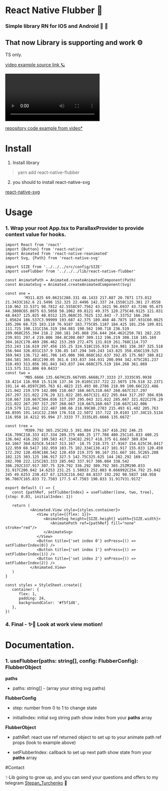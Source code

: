# React Native Flubber 🍻

### Simple library RN for IOS and Android 🍎 🤖

## That now Library is supporting and work ⚙️

TS only.

[video example source link 🪐]( http://www.interhub.ml/source/flubber-ex.MP4 )

![video example not loads 🤖]( http://www.interhub.ml/source/flubber-ex.MP4  )

[repository code example from video*](https://github.com/interhub/rn-examples/tree/master/examples/FlubberSvg)

# Install

1. Install library

> yarn add react-native-flubber

2. you should to install react-native-svg 

[react-native-svg](https://github.com/react-native-svg/react-native-svg)

# Usage

### 1. Wrap your root App.tsx to ParallaxProvider to provide context value for hooks.

```tsx
import React from 'react'
import {Button} from 'react-native'
import Animated from 'react-native-reanimated'
import Svg, {Path} from 'react-native-svg'

import SIZE from '../../../src/config/SIZE'
import useFlubber from '../../../lib/react-native-flubber'

const AnimatePath = Animated.createAnimatedComponent(Path)
const AnimateSvg = Animated.createAnimatedComponent(Svg)

const one =
        'M311.825 69.0621C288.331 48.1433 217.887 20.7871 173.012 21.3433C162.6 21.5496 152.325 22.4496 142.337 24.1558C125.381 27.0558 110.962 33.5371 98.7812 42.5558C97.7562 43.1621 96.6937 43.7246 95.675 44.3808C65.8875 63.5058 50.1062 89.8121 49.375 120.275C48.9125 121.831 48.0437 125.025 48.0312 125.068C35.7625 132.843 -7.33752 166.268 1.05624 186.537C3.99999 193.687 42.375 189.468 48.7875 187.931C60.0625 185.206 68.725 183.118 76.9187 183.775C85.1187 184.425 101.256 189.031 111.725 190.131C156.319 194.881 198.562 190.718 236.519 209.068C255.394 218.2 260.181 245.868 256.644 264.462C250.781 282.225 239.931 297.4 219.806 304.8C208.087 309.112 196.219 308.118 185.169 304.162C170.469 286.462 153.269 272.475 131.819 261.768C114.737 253.243 116.619 297.456 155.25 324.518C155.919 324.981 156.387 325.518 156.944 326.031C157.9 336.85 147.294 349.243 143.825 358.456C139.525 369.943 136.712 401.706 145.006 398.868C162.637 392.85 175.987 380.812 184.581 365.481C190.05 361.6 193.837 344.931 200.094 342.475C281.237 310.493 313.856 301.843 343.837 244.668C375.519 184.268 361.869 113.575 311.806 69.0433'
const two =
        'M85.6666 135.667H135.667V85.6668L77.3333 27.3335C95.9938 18.4214 116.958 15.5136 137.34 19.0105C157.722 22.5075 176.518 32.2371 191.14 46.8597C205.763 61.4823 215.493 80.2786 218.99 100.66C222.486 121.042 219.579 142.006 210.667 160.667L310.667 260.667C317.297 267.297 321.022 276.29 321.022 285.667C321.022 295.044 317.297 304.036 310.667 310.667C304.036 317.297 295.043 321.022 285.667 321.022C276.29 321.022 267.297 317.297 260.667 310.667L160.667 210.667C142.006 219.579 121.042 222.487 100.66 218.99C80.2783 215.493 61.482 205.763 46.8595 191.141C32.2369 176.518 22.5072 157.722 19.0103 137.34C15.5134 116.958 18.4212 95.994 27.3333 77.3335L85.6666 135.667Z'

const tree =
        'M309.792 365.25C292.5 391.084 274.167 416.292 246.25 416.709C218.333 417.334 209.375 400.25 177.708 400.25C145.833 400.25 136.042 416.292 109.583 417.334C82.2917 418.375 61.6667 389.834 44.1667 364.625C8.54167 313.167 -18.75 218.375 17.9167 154.625C36.0417 122.959 68.5417 102.959 103.75 102.334C130.417 101.917 155.833 120.459 172.292 120.459C188.542 120.459 219.375 98.167 251.667 101.5C265.208 102.125 303.125 106.917 327.5 142.75C325.625 144 282.292 169.417 282.708 222.125C283.333 285.042 337.917 306.084 338.542 306.292C337.917 307.75 329.792 336.292 309.792 365.25ZM190.833 31.917C206.042 14.6253 231.25 1.50033 252.083 0.666992C254.792 25.042 245 49.6253 230.417 67.1253C216.042 84.8337 192.292 98.5837 168.958 96.7087C165.833 72.7503 177.5 47.7503 190.833 31.917V31.917Z'

export default () => {
   const {pathRef, setFlubberIndex} = useFlubber([one, two, tree], {step: 0.03, initialIndex: 1})

   return (
           <Animated.View style={styles.container}>
              <View style={{flex: 1}}>
                 <AnimateSvg height={SIZE.height} width={SIZE.width}>
                    <AnimatePath ref={pathRef} fill="none" stroke="red"/>
                 </AnimateSvg>
              </View> 
              <Button title={'set index 0'} onPress={() => setFlubberIndex(0)} />
              <Button title={'set index 1'} onPress={() => setFlubberIndex(1)} />
              <Button title={'set index 2'} onPress={() => setFlubberIndex(2)} />
           </Animated.View>
   )
}

const styles = StyleSheet.create({
   container: {
      flex: 1,
      padding: 24,
      backgroundColor: '#f5f1d8',
   },
})
```


### 4. Final - ✨📲 Look at work view motion!

# Documentation.

### 1. **useFlubber**(paths: **string[]**, config: **FlubberConfig**): **FlubberObject**

**paths**

- paths: string[] - (array your string svg paths)

**FlubberConfig**

- step: number from 0 to 1 to change state

- initialIndex: initial svg string path show index from your **paths** array

**FlubberObject**

- pathRef: react use ref returned object to set up to your animate path ref props (look to example above)

- setFlubberIndex: callback to set up next path show state from your **paths** array

#Contact

✨Lib going to grow up, and you can send your questions and offers to my telegram [Stepan_Turchenko](https://telegram.me/Stepan_Turchenko) 🛬
